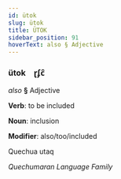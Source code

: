 ```yaml
---
id: ütok
slug: ütok
title: ÜTOK
sidebar_position: 91
hoverText: also § Adjective
---
```


### ütok&emsp;<span kind="abugida">ɽʄc̑</span>

*also* **§** Adjective

**Verb**: to be included

**Noun**: inclusion

**Modifier**: also/too/included

Quechua utaq 

*Quechumaran Language Family*